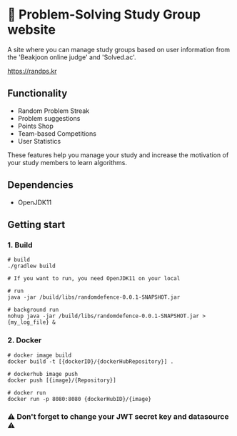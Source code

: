 
# 🥑 Problem-Solving Study Group website
A site where you can manage study groups based on user information from the 'Beakjoon online judge' and 'Solved.ac'.

https://randps.kr


## Functionality

- Random Problem Streak
- Problem suggestions
- Points Shop
- Team-based Competitions
- User Statistics

These features help you manage your study and increase the motivation of your study members to learn algorithms.


## Dependencies
- OpenJDK11


## Getting start

### 1. Build
``` shell
# build
./gradlew build
```
``` shell
# If you want to run, you need OpenJDK11 on your local

# run
java -jar /build/libs/randomdefence-0.0.1-SNAPSHOT.jar

# background run
nohup java -jar /build/libs/randomdefence-0.0.1-SNAPSHOT.jar > {my_log_file} &
```

### 2. Docker
``` shell
# docker image build
docker build -t [{dockerID}/{dockerHubRepository}] .

# dockerhub image push
docker push [{image}/{Repository}]

# docker run
docker run -p 8080:8080 {dockerHubID}/{image}
```

### ⚠️ Don't forget to change your JWT secret key and datasource ⚠️